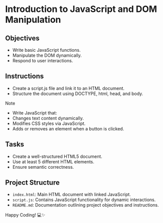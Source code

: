 # Introduction to JavaScript and DOM Manipulation

## Objectives

- Write basic JavaScript functions.
- Manipulate the DOM dynamically.
- Respond to user interactions.

## Instructions

- Create a script.js file and link it to an HTML document.
- Structure the document using DOCTYPE, html, head, and body.

>[!NOTE]
> - Write JavaScript that:
> - Changes text content dynamically.
> - Modifies CSS styles via JavaScript.
> - Adds or removes an element when a button is clicked.

## Tasks

- Create a well-structured HTML5 document.
- Use at least 5 different HTML elements.
- Ensure semantic correctness.

## Project Structure

- `index.html`: Main HTML document with linked JavaScript.
- `script.js`: Contains JavaScript functionality for dynamic interactions.
- `README.md`: Documentation outlining project objectives and instructions.

Happy Coding! 💻✨
